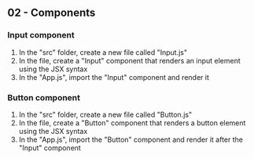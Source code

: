 ## 02 - Components

### Input component

1. In the "src" folder, create a new file called "Input.js"
2. In the file, create a "Input" component that renders an input element using the JSX syntax
3. In the "App.js", import the "Input" component and render it

### Button component

1. In the "src" folder, create a new file called "Button.js"
2. In the file, create a "Button" component that renders a button element using the JSX syntax
3. In the "App.js", import the "Button" component and render it after the "Input" component
